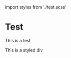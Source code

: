 import styles from './test.scss'

# Test

This is a test

<div className={styles.test}>This is a styled div</div>
